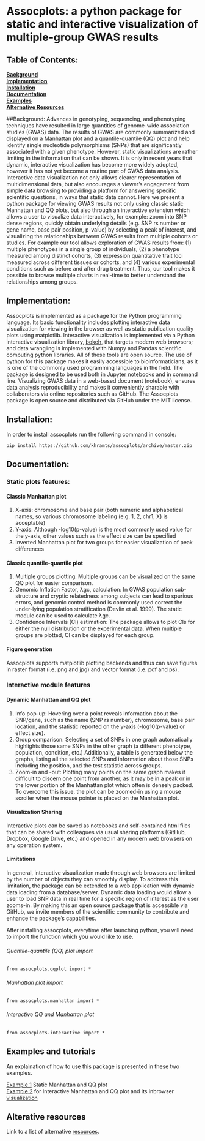 # Assocplots: a python package for static and interactive visualization of multiple-group GWAS results

## Table of Contents:
**[Background](#background)**  
**[Implementation](#implementation)**  
**[Installation](#installation)**  
**[Documentation](#documentation)**  
**[Examples](#examples-and-tutorials)**  
**[Alternative Resources](#alterative-resources)**  


##Background:
Advances in genotyping, sequencing, and phenotyping techniques have resulted in large quantities of genome-wide association studies (GWAS) data. The results of GWAS are commonly summarized and displayed on a Manhattan plot and a quantile-quantile (QQ) plot and help identify single nucleotide polymorphisms (SNPs) that are significantly associated with a given phenotype. However, static visualizations are rather limiting in the information that can be shown. It is only in recent years that dynamic, interactive visualization has become more widely adopted, however it has not yet become a routine part of GWAS data analysis. Interactive data visualization not only allows clearer representation of multidimensional data, but also encourages a viewer’s engagement from simple data browsing to providing a platform for answering specific scientific questions, in ways that static data cannot. Here we present a python package for viewing GWAS results not only using classic static Manhattan and QQ plots, but also through an interactive extension which allows a user to visualize data interactively, for example: zoom into SNP dense regions, quickly obtain underlying details (e.g. SNP rs number or gene name, base pair position, p-value) by selecting a peak of interest, and visualizing the relationships between GWAS results from multiple cohorts or studies. For example our tool allows exploration of GWAS results from: (1) multiple phenotypes in a single group of individuals, (2) a phenotype measured among distinct cohorts, (3) expression quantitative trait loci measured across different tissues or cohorts, and (4) various experimental conditions such as before and after drug treatment.  Thus, our tool makes it possible to browse multiple charts in real-time to better understand the relationships among groups.

## Implementation: 
Assocplots is implemented as a package for the Python programming language. Its basic functionality includes plotting interactive data visualization for viewing in the browser as well as static publication quality plots using matplotlib. Interactive visualization is implemented via a Python interactive visualization library, [bokeh](http://bokeh.pydata.org/), that targets modern web browsers; and data wrangling is implemented with Numpy and Pandas scientific computing python libraries. All of these tools are open source. The use of python for this package makes it easily accessible to bioinformaticians, as it is one of the commonly used programming languages in the field. The package is designed to be used both in [Jupyter notebooks](http://jupyter.org/) and in command line. Visualizing GWAS data in a web-based document (notebook), ensures data analysis reproducibility and makes it conveniently sharable with collaborators via online repositories such as GitHub. The Assocplots package is open source and distributed via GitHub under the MIT license. 

## Installation:
In order to install assocplots run the following command in console:
```
pip install https://github.com/khramts/assocplots/archive/master.zip
```


## Documentation:

### Static plots features:

#### Classic Manhattan plot
1. X-axis: chromosome and base pair (both numeric and alphabetical names, so various chromosome labeling (e.g. 1, 2, chr1, X) is acceptable) 
2. Y-axis: Although -log10(p-value) is the most commonly used value for the y-axis, other values such as the effect size can be specified
3. Inverted Manhattan plot for two groups for easier visualization of peak differences  

#### Classic quantile-quantile plot
1. Multiple groups plotting: Multiple groups can be visualized on the same QQ plot for easier comparison. 
2. Genomic Inflation Factor, λgc, calculation: In GWAS population sub-structure and cryptic relatedness among subjects can lead to spurious errors, and genomic control method is commonly used correct the under-lying population stratification (Devlin et al. 1999). The static module can be used to calculate λgc.
3. Confidence Intervals (CI) estimation: The package allows to plot CIs for either the null distribution or the experimental data. When multiple groups are plotted, CI can be displayed for each group.  

#### Figure generation  
Assocplots supports matplotlib plotting backends and thus can save figures in raster format (i.e. png and jpg) and vector format (i.e. pdf and ps).

### Interactive module features

#### Dynamic Manhattan and QQ plot 
1. Info pop-up: Hovering over a point reveals information about the SNP/gene, such as the name (SNP rs number), chromosome, base pair location, and the statistic reported on the y-axis (-log10(p-value) or effect size). 
2. Group comparison: Selecting a set of SNPs in one graph automatically highlights those same SNPs in the other graph (a different phenotype, population, condition, etc.) Additionally, a table is generated below the graphs, listing all the selected SNPs and information about those SNPs including the position, and the test statistic across groups. 
3. Zoom-in and -out: Plotting many points on the same graph makes it difficult to discern one point from another, as it may be in a peak or in the lower portion of the Manhattan plot which often is densely packed. To overcome this issue, the plot can be zoomed-in using a mouse scroller when the mouse pointer is placed on the Manhattan plot.  

#### Visualization Sharing
Interactive plots can be saved as notebooks and self-contained html files that can be shared with colleagues via usual sharing platforms (GitHub, Dropbox, Google Drive, etc.) and opened in any modern web browsers on any operation system.

#### Limitations
In general, interactive visualization made through web browsers are limited by the number of objects they can smoothly display. To address this limitation, the package can be extended to a web application with dynamic data loading from a database/server. Dynamic data loading would allow a user to load SNP data in real time for a specific region of interest as the user zooms-in. By making this an open source package that is accessible via GitHub, we invite members of the scientific community to contribute and enhance the package’s capabilities. 

After installing assocplots, everytime after launching python, you will need to import the function which you would like to use.  

###### Quantile-quantile (QQ) plot import
```
from assocplots.qqplot import *
```
###### Manhattan plot import 
```
from assocplots.manhattan import *
```
###### Interactive QQ and Manhattan plot
```
from assocplots.interactive import *
```

## Examples and tutorials
An explaination of how to use this package is presented in these two examples.

[Example 1](https://github.com/khramts/assocplots/blob/master/Tutorial.ipynb) Static Manhattan and QQ plot   
[Example 2](https://github.com/khramts/assocplots/blob/master/Tutorial_interactive_plots.ipynb) for Interactive Manhattan and QQ plot and its inbrowser [visualization](http://khramts.github.io/output.html)

## Alterative resources
Link to a list of alternative [resources](https://github.com/khramts/assocplots/blob/master/Alternative_tools.md).

